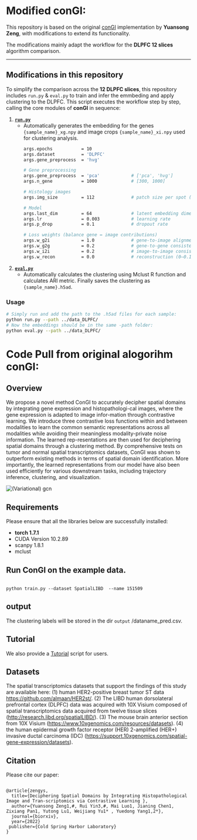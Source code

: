 # Modified conGI:

This repository is based on the original [conGI](https://github.com/biomed-AI/ConGI) implementation by **Yuansong Zeng**, with modifications to extend its functionality.  

The modifications mainly adapt the workflow for the **DLPFC 12 slices** algorithm comparison.  

---

## Modifications in this repository  

To simplify the comparison across the **12 DLPFC slices**, this repository includes `run.py` & `eval.py` to train and infer the emmbeding and apply clustering to the DLPFC. 
This script executes the workflow step by step, calling the core modules of **conGI** in sequence:  

1. **[`run.py`](conGI/run.py)**
   - Automatically generates the embedding for the genes `{sample_name}_xg.npy` and image crops `{sample_name}_xi.npy` used for clustering analysis.
      ```bash
     args.epochs           = 10
     args.dataset          = 'DLPFC'
     args.gene_preprocess  = 'hvg'

     # Gene preprocessing
      args.gene_preprocess  = 'pca'            # ['pca', 'hvg']
      args.n_gene           = 1000             # [300, 1000]

     # Histology images
      args.img_size         = 112              # patch size per spot (px)

      # Model
      args.last_dim         = 64               # latent embedding dimension
      args.lr               = 0.003            # learning rate
      args.p_drop           = 0.1              # dropout rate

      # Loss weights (balance gene ↔ image contributions)
      args.w_g2i            = 1.0              # gene-to-image alignment
      args.w_g2g            = 0.2              # gene-to-gene consistency
      args.w_i2i            = 0.2              # image-to-image consistency
      args.w_recon          = 0.0              # reconstruction (0–0.1 if noisy data)
      
3. **[`eval.py`](conGI/eval.py)**
   - Automatically calculates the clustering using Mclust R function and calculates ARI metric. Finally saves the clustering as `{sample_name}.h5ad`.

### Usage
```bash
# Simply run and add the path to the .h5ad files for each sample:
python run.py --path ../data_DLPFC/
# Now the embeddings should be in the same -path folder: 
python eval.py --path ../data_DLPFC/
```
# Code Pull from original alogorihm conGI:

## Overview
We propose a novel method ConGI to accurately decipher spatial domains by integrating gene expression and histopathologi-cal images, where the gene expression is adapted to image infor-mation through contrastive learning. We introduce three contrastive loss functions within and between modalities to learn the common semantic representations across all modalities while avoiding their meaningless modality-private noise information. The learned rep-resentations are then used for deciphering spatial domains through a clustering method. By comprehensive tests on tumor and normal spatial transcriptomics datasets, ConGI was shown to outperform existing methods in terms of spatial domain identification. More importantly, the learned representations from our model have also been used efficiently for various downstream tasks, including trajectory inference, clustering, and visualization.

![(Variational) gcn](framework.bmp)


## Requirements
Please ensure that all the libraries below are successfully installed:

- **torch 1.7.1**
- CUDA Version 10.2.89
- scanpy 1.8.1
- mclust








## Run ConGI on the example data.

```

python train.py --dataset SpatialLIBD  --name 151509 

```


## output

The clustering labels will be stored in the dir `output` /dataname_pred.csv. 


## Tutorial

We also provide a [Tutorial](https://github.com/biomed-AI/ConGI/blob/main/tutorial.ipynb) script for users. 



## Datasets

The spatial transcriptomics datasets that support the findings of this study are available here:
(1) human HER2-positive breast tumor ST data https://github.com/almaan/HER2st/. 
(2) The LIBD human dorsolateral prefrontal cortex (DLPFC) data was acquired with 10X Visium composed of spatial transcriptomics data acquired from twelve tissue slices (http://research.libd.org/spatialLIBD/).
(3) The mouse brain anterior section from 10X Visium (https://www.10xgenomics.com/resources/datasets). 
(4) the human epidermal growth factor receptor (HER) 2-amplified (HER+) invasive ductal carcinoma (IDC) (https://support.10xgenomics.com/spatial-gene-expression/datasets). 




## Citation

Please cite our paper:

```

@article{zengys,
  title={Deciphering Spatial Domains by Integrating Histopathological Image and Tran-scriptomics via Contrastive Learning },
  author={Yuansong Zeng1,#, Rui Yin3,#, Mai Luo1, Jianing Chen1, Zixiang Pan1, Yutong Lu1, Weijiang Yu1* , Yuedong Yang1,2*},
  journal={biorxiv},
  year={2022}
 publisher={Cold Spring Harbor Laboratory}
}

```
